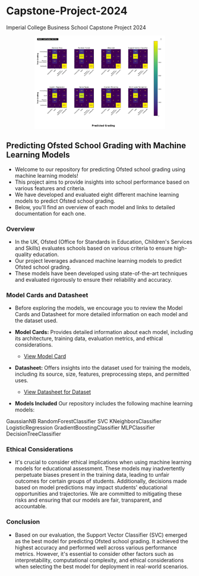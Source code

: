 # Capstone-Project-2024
Imperial College Business School Capstone Project 2024
<div align="center">
	<img style="width:350px" src="https://github.com/wrm65/Capstone-Project-2024/blob/main/images/confusion_matrix.png">
</div>

## Predicting Ofsted School Grading with Machine Learning Models
- Welcome to our repository for predicting Ofsted school grading using machine learning models! 
- This project aims to provide insights into school performance based on various features and criteria. 
- We have developed and evaluated eight different machine learning models to predict Ofsted school grading. 
- Below, you'll find an overview of each model and links to detailed documentation for each one.

### Overview
- In the UK, Ofsted (Office for Standards in Education, Children's Services and Skills) evaluates schools based on various criteria to ensure high-quality education. 
- Our project leverages advanced machine learning models to predict Ofsted school grading.
- These models have been developed using state-of-the-art techniques and evaluated rigorously to ensure their reliability and accuracy.


### Model Cards and Datasheet
- Before exploring the models, we encourage you to review the Model Cards and Datasheet for more detailed information on each model and the dataset used.

- **Model Cards:** Provides detailed information about each model, including its architecture, training data, evaluation metrics, and ethical considerations.

   <p>
   
     - [View Model Card](https://github.com/wrm65/Capstone-Project-2024/blob/main/docs/model_card.md)
   
   </p>

- **Datasheet:** Offers insights into the dataset used for training the models, including its source, size, features, preprocessing steps, and permitted uses.

   <p>
   
     - [View Datasheet for Dataset](https://github.com/wrm65/Capstone-Project-2024/blob/main/docs/datasheet.md)
   
   </p>

- **Models Included**
Our repository includes the following machine learning models:

GaussianNB
RandomForestClassifier
SVC
KNeighborsClassifier
LogisticRegression
GradientBoostingClassifier
MLPClassifier
DecisionTreeClassifier

### Ethical Considerations
- It's crucial to consider ethical implications when using machine learning models for educational assessment. These models may inadvertently perpetuate biases present in the training data, leading to unfair outcomes for certain groups of students. Additionally, decisions made based on model predictions may impact students' educational opportunities and trajectories. We are committed to mitigating these risks and ensuring that our models are fair, transparent, and accountable.

### Conclusion
- Based on our evaluation, the Support Vector Classifier (SVC) emerged as the best model for predicting Ofsted school grading. It achieved the highest accuracy and performed well across various performance metrics. However, it's essential to consider other factors such as interpretability, computational complexity, and ethical considerations when selecting the best model for deployment in real-world scenarios.

